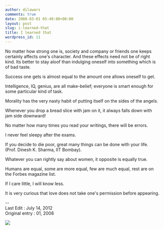 ```yaml
---
author: dilawars
comments: true
date: 2008-03-01 05:49:00+00:00
layout: post
slug: i-learned-that
title: I learned that
wordpress_id: 11
---
```


  
No matter how strong one is, society and company or friends one keeps certainly affects one's character. And these effects need not be of right kind. Its better to stay aloof than indulging oneself into something which is of bad taste.  
  
Success one gets is almost equal to the amount one allows oneself to get.  
  
Intelligence, IQ,  genius, are all make-belief; everyone is smart enough for some particular kind of task.  
  
Morality has the very nasty habit of putting itself on the sides of the angels.  
  
Whenever you drop a bread slice with jam on it, it always falls down with jam side downward!  
  
No matter how many times you read your writings, there will be errors.  
  
I never feel sleepy after the exams.  
  
If you decide to die poor, great many things can be done with your life. (Prof. Dinesh K. Sharma, IIT Bombay).  
  
Whatever you can rightly say about women, it opposite is equally true.   
  
Humans are equal, some are more equal, few are much equal, rest are on the Forbes magazine list.  
  
If I care little, I will know less.  
  
It is very curious that love does not take one's permission before appearing.  
  
--  
Last Edit : July 14, 2012  
Original entry : 01, 2008  
  


![](https://blogger.googleusercontent.com/tracker/3794193585985230867-7773875923324168627?l=dilawarsays.blogspot.com)
